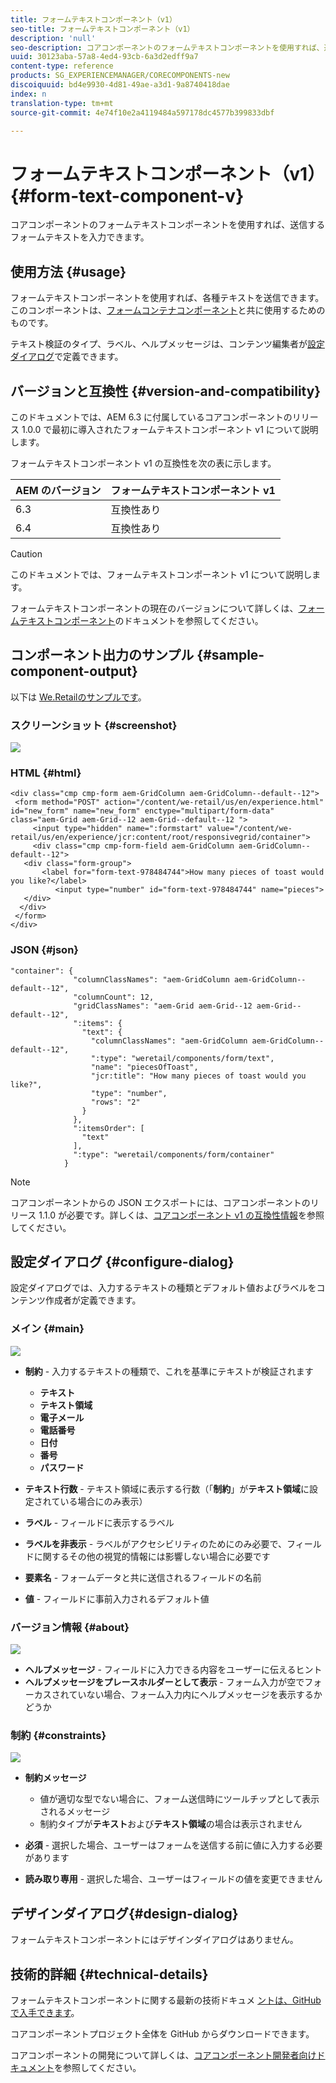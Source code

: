 ```yaml
---
title: フォームテキストコンポーネント（v1）
seo-title: フォームテキストコンポーネント（v1）
description: 'null'
seo-description: コアコンポーネントのフォームテキストコンポーネントを使用すれば、送信するフォームテキストを入力できます。
uuid: 30123aba-57a8-4ed4-93cb-6a3d2edff9a7
content-type: reference
products: SG_EXPERIENCEMANAGER/CORECOMPONENTS-new
discoiquuid: bd4e9930-4d81-49ae-a3d1-9a8740418dae
index: n
translation-type: tm+mt
source-git-commit: 4e74f10e2a4119484a597178dc4577b399833dbf

---
```



# フォームテキストコンポーネント（v1）{#form-text-component-v}

コアコンポーネントのフォームテキストコンポーネントを使用すれば、送信するフォームテキストを入力できます。

## 使用方法 {#usage}

フォームテキストコンポーネントを使用すれば、各種テキストを送信できます。このコンポーネントは、[フォームコンテナコンポーネント](form-container.md)と共に使用するためのものです。

テキスト検証のタイプ、ラベル、ヘルプメッセージは、コンテンツ編集者が[設定ダイアログ](form-text-v1.md#main-pars_title)で定義できます。

## バージョンと互換性 {#version-and-compatibility}

このドキュメントでは、AEM 6.3 に付属しているコアコンポーネントのリリース 1.0.0 で最初に導入されたフォームテキストコンポーネント v1 について説明します。

フォームテキストコンポーネント v1 の互換性を次の表に示します。

| AEM のバージョン | フォームテキストコンポーネント v1 |
|--- |--- |
| 6.3 | 互換性あり |
| 6.4 | 互換性あり |

>[!CAUTION]
>
>このドキュメントでは、フォームテキストコンポーネント v1 について説明します。
>
>フォームテキストコンポーネントの現在のバージョンについて詳しくは、[フォームテキストコンポーネント](form-text.md)のドキュメントを参照してください。

## コンポーネント出力のサンプル {#sample-component-output}

以下は [We.Retailのサンプルです](https://helpx.adobe.com/experience-manager/6-4/sites/developing/using/we-retail.html)。

### スクリーンショット {#screenshot}

![](assets/chlimage_1-22.png)

### HTML {#html}

```
<div class="cmp cmp-form aem-GridColumn aem-GridColumn--default--12">
 <form method="POST" action="/content/we-retail/us/en/experience.html" id="new_form" name="new_form" enctype="multipart/form-data" class="aem-Grid aem-Grid--12 aem-Grid--default--12 ">
     <input type="hidden" name=":formstart" value="/content/we-retail/us/en/experience/jcr:content/root/responsivegrid/container">
     <div class="cmp cmp-form-field aem-GridColumn aem-GridColumn--default--12">
   <div class="form-group">
       <label for="form-text-978484744">How many pieces of toast would you like?</label>
          <input type="number" id="form-text-978484744" name="pieces">
   </div>
  </div>
 </form>
</div>
```

### JSON {#json}

```
"container": {
              "columnClassNames": "aem-GridColumn aem-GridColumn--default--12",
              "columnCount": 12,
              "gridClassNames": "aem-Grid aem-Grid--12 aem-Grid--default--12",
              ":items": {
                "text": {
                  "columnClassNames": "aem-GridColumn aem-GridColumn--default--12",
                  ":type": "weretail/components/form/text",
                  "name": "piecesOfToast",
                  "jcr:title": "How many pieces of toast would you like?",
                  "type": "number",
                  "rows": "2"
                }
              },
              ":itemsOrder": [
                "text"
              ],
              ":type": "weretail/components/form/container"
            }
```

>[!NOTE]
>
>コアコンポーネントからの JSON エクスポートには、コアコンポーネントのリリース 1.1.0 が必要です。詳しくは、[コアコンポーネント v1 の互換性情報](versions.md#main-pars_title_236368006)を参照してください。

## 設定ダイアログ {#configure-dialog}

設定ダイアログでは、入力するテキストの種類とデフォルト値およびラベルをコンテンツ作成者が定義できます。

### メイン {#main}

![](assets/chlimage_1-23.png)

* **制約** - 入力するテキストの種類で、これを基準にテキストが検証されます

   * **テキスト**
   * **テキスト領域**
   * **電子メール**
   * **電話番号**
   * **日付**
   * **番号**
   * **パスワード**

* **テキスト行数** - テキスト領域に表示する行数（「**制約**」が&#x200B;**テキスト領域**&#x200B;に設定されている場合にのみ表示）

* **ラベル** - フィールドに表示するラベル
* **ラベルを非表示** - ラベルがアクセシビリティのためにのみ必要で、フィールドに関するその他の視覚的情報には影響しない場合に必要です
* **要素名** - フォームデータと共に送信されるフィールドの名前
* **値** - フィールドに事前入力されるデフォルト値

### バージョン情報 {#about}

![](assets/chlimage_1-24.png)

* **ヘルプメッセージ** - フィールドに入力できる内容をユーザーに伝えるヒント
* **ヘルプメッセージをプレースホルダーとして表示** - フォーム入力が空でフォーカスされていない場合、フォーム入力内にヘルプメッセージを表示するかどうか

### 制約 {#constraints}

![](assets/chlimage_1-25.png)

* **制約メッセージ**

   * 値が適切な型でない場合に、フォーム送信時にツールチップとして表示されるメッセージ
   * 制約タイプが&#x200B;**テキスト**&#x200B;および&#x200B;**テキスト領域**&#x200B;の場合は表示されません

* **必須** - 選択した場合、ユーザーはフォームを送信する前に値に入力する必要があります
* **読み取り専用** - 選択した場合、ユーザーはフィールドの値を変更できません

## デザインダイアログ{#design-dialog}

フォームテキストコンポーネントにはデザインダイアログはありません。

## 技術的詳細 {#technical-details}

フォームテキストコンポーネントに関する最新の技術ドキュメ [ントは、GitHubで入手できます](https://github.com/adobe/aem-core-wcm-components/tree/master/content/src/content/jcr_root/apps/core/wcm/components/form/text/v1/text)。

コアコンポーネントプロジェクト全体を GitHub からダウンロードできます。

コアコンポーネントの開発について詳しくは、[コアコンポーネント開発者向けドキュメント](developing.md)を参照してください。
